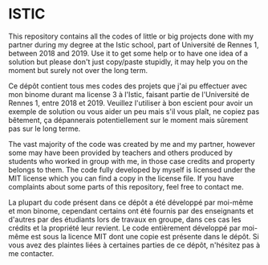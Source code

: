 # ISTIC

This repository contains all the codes of little or big projects done with my partner during my degree at the Istic school, part of Université de Rennes 1, between 2018 and 2019. Use it to get some help or to have one idea of a solution but please don't just copy/paste stupidly, it may help you on the moment but surely not over the long term.

Ce dépôt contient tous mes codes des projets que j'ai pu effectuer avec mon binome durant ma license 3 à l'Istic, faisant partie de l'Université de Rennes 1, entre 2018 et 2019. Veuillez l'utiliser à bon escient pour avoir un exemple de solution ou vous aider un peu mais s'il vous plaît, ne copiez pas bêtement, ça dépannerais potentiellement sur le moment mais sûrement pas sur le long terme.

The vast majority of the code was created by me and my partner, however some may have been provided by teachers and others produced by students who worked in group with me, in those case credits and property belongs to them. The code fully developed by myself is licensed under the MIT license which you can find a copy in the license file. If you have complaints about some parts of this repository, feel free to contact me.

La plupart du code présent dans ce dépôt a été développé par moi-même et mon binome, cependant certains ont été fournis par des enseignants et d'autres par des étudiants lors de travaux en groupe, dans ces cas les crédits et la propriété leur revient. Le code entièrement développé par moi-même est sous la licence MIT dont une copie est présente dans le dépôt. Si vous avez des plaintes liées à certaines parties de ce dépôt, n'hésitez pas à me contacter.
